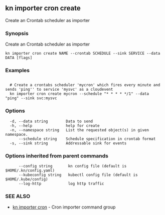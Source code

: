 ## kn importer cron create

Create an Crontab scheduler as importer

### Synopsis

Create an Crontab scheduler as importer

```
kn importer cron create NAME --crontab SCHEDULE --sink SERVICE --data DATA [flags]
```

### Examples

```

  # Create a crontabs scheduler 'mycron' which fires every minute and sends 'ping'' to service 'mysvc' as a cloudevent
  kn importer cron create mycron --schedule "* * * * */1" --data "ping" --sink svc:mysvc
```

### Options

```
  -d, --data string        Data to send
  -h, --help               help for create
  -n, --namespace string   List the requested object(s) in given namespace.
      --schedule string    Schedule specification in crontab format
  -s, --sink string        Addressable sink for events
```

### Options inherited from parent commands

```
      --config string       kn config file (default is $HOME/.kn/config.yaml)
      --kubeconfig string   kubectl config file (default is $HOME/.kube/config)
      --log-http            log http traffic
```

### SEE ALSO

* [kn importer cron](kn_importer_cron.md)	 - Cron importer command group

